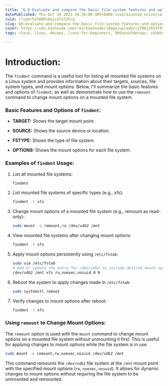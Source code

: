 ```yaml
---
title: "6.8 Evaluate and compare the basic file system features and options (findmnt, remount)"
datePublished: Thu Oct 19 2023 18:30:00 GMT+0000 (Coordinated Universal Time)
cuid: clsp6r5ih00010ajv1tx32hrq
slug: 68-evaluate-and-compare-the-basic-file-system-features-and-options-findmnt-remount
cover: https://cdn.hashnode.com/res/hashnode/image/upload/v1708120147958/2b0a3727-4f53-4b7e-87c4-ad609ac07b48.png
tags: cloud, linux, devops, linux-for-beginners, 90daysofdevops, shubhamlondhe, trainwithshubham

---
```


# Introduction:

The `findmnt` command is a useful tool for listing all mounted file systems on a Linux system and provides information about their targets, sources, file system types, and mount options. Below, I'll summarize the basic features and options of `findmnt`, as well as demonstrate how to use the `remount` command to change mount options on a mounted file system.

### Basic Features and Options of `findmnt`:

* **TARGET:** Shows the target mount point.
    
* **SOURCE:** Shows the source device or location.
    
* **FSTYPE:** Shows the type of file system.
    
* **OPTIONS:** Shows the mount options for each file system.
    

### Examples of `findmnt` Usage:

1. List all mounted file systems:
    
    ```bash
    findmnt
    ```
    
2. List mounted file systems of specific types (e.g., xfs):
    
    ```bash
    findmnt -t xfs
    ```
    
3. Change mount options of a mounted file system (e.g., remount as read-only):
    
    ```bash
    sudo mount -o remount,ro /dev/vdb2 /mnt
    ```
    
4. View mounted file systems after changing mount options:
    
    ```bash
    findmnt -t xfs
    ```
    
5. Apply mount options persistently using `/etc/fstab`:
    
    ```bash
    sudo vim /etc/fstab
    # Add or update the entry for /dev/vdb2 to include desired mount options
    /dev/vdb2 /mnt xfs ro,noexec,nosuid 0 0
    ```
    
6. Reboot the system to apply changes made in `/etc/fstab`:
    
    ```bash
    sudo systemctl reboot
    ```
    
7. Verify changes to mount options after reboot:
    
    ```bash
    findmnt -t xfs
    ```
    

### Using `remount` to Change Mount Options:

The `remount` option is used with the `mount` command to change mount options on a mounted file system without unmounting it first. This is useful for applying changes to mount options while the file system is in use.

```bash
sudo mount -o remount,rw,noexec,nosuid /dev/vdb2 /mnt
```

This command remounts the `/dev/vdb2` file system at the `/mnt` mount point with the specified mount options (`rw`, `noexec`, `nosuid`). It allows for dynamic changes to mount options without requiring the file system to be unmounted and remounted.